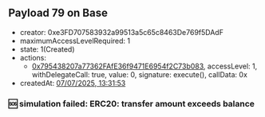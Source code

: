 ## Payload 79 on Base

- creator: 0xe3FD707583932a99513a5c65c8463De769f5DAdF
- maximumAccessLevelRequired: 1
- state: 1(Created)
- actions:
  - [0x795438207a77362FAfE36f9471E6954f2C73b083](https://basescan.org/tx/0x795438207a77362FAfE36f9471E6954f2C73b083), accessLevel: 1, withDelegateCall: true, value: 0, signature: execute(), callData: 0x
- createdAt: [07/07/2025, 13:31:53](https://basescan.org/tx/0xf5b3ff4f55644bc1157b26d9f5c9cb3c22fbb0fbebe93a4c9aa0c6e79af68715)

### :sos: simulation failed: ERC20: transfer amount exceeds balance
